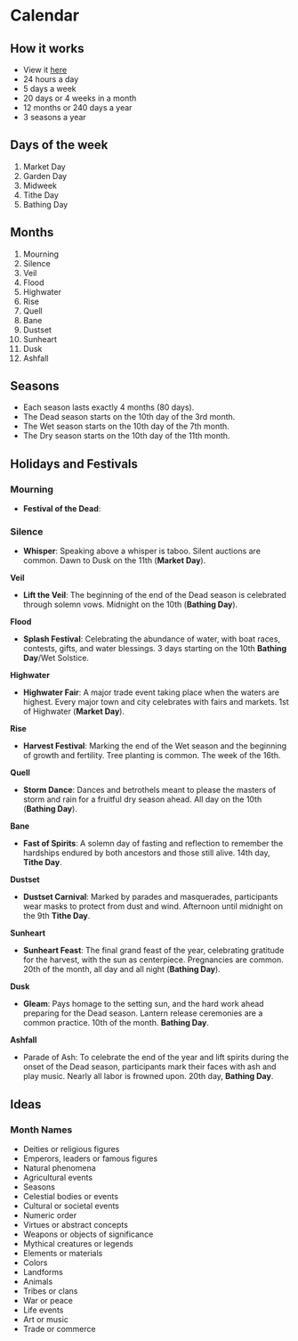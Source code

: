
# Calendar

## How it works

- View it [here](https://app.fantasy-calendar.com/calendars/2669bad0fde3ee0be2d57d168248352b)
- 24 hours a day
- 5 days a week
- 20 days or 4 weeks in a month
- 12 months or 240 days a year
- 3 seasons a year

## Days of the week

1. Market Day
2. Garden Day
3. Midweek
4. Tithe Day
5. Bathing Day

## Months

1. Mourning
2. Silence
3. Veil
4. Flood
5. Highwater
6. Rise
7. Quell
8. Bane
9. Dustset
10. Sunheart
11. Dusk
12. Ashfall

## Seasons

- Each season lasts exactly 4 months (80 days).
- The Dead season starts on the 10th day of the 3rd month.
- The Wet season starts on the 10th day of the 7th month.
- The Dry season starts on the 10th day of the 11th month.

## Holidays and Festivals

### Mourning
- **Festival of the Dead**: 

### Silence
- **Whisper**: Speaking above a whisper is taboo. Silent auctions are common. Dawn to Dusk on the 11th (**Market Day**).

**Veil**
- **Lift the Veil**: The beginning of the end of the Dead season is celebrated through solemn vows. Midnight on the 10th (**Bathing Day**).

**Flood**
- **Splash Festival**: Celebrating the abundance of water, with boat races, contests, gifts, and water blessings. 3 days starting on the 10th **Bathing Day**/Wet Solstice. 

**Highwater**
- **Highwater Fair**: A major trade event taking place when the waters are highest. Every major town and city celebrates with fairs and markets. 1st of Highwater (**Market Day**).

**Rise**
- **Harvest Festival**: Marking the end of the Wet season and the beginning of growth and fertility. Tree planting is common. The week of the 16th.

**Quell**
- **Storm Dance**: Dances and betrothels meant to please the masters of storm and rain for a fruitful dry season ahead. All day on the 10th (**Bathing Day**).

**Bane**
- **Fast of Spirits**: A solemn day of fasting and reflection to remember the hardships endured by both ancestors and those still alive. 14th day, **Tithe Day**. 

**Dustset**
- **Dustset Carnival**: Marked by parades and masquerades, participants wear masks to protect from dust and wind. Afternoon until midnight on the 9th **Tithe Day**.

**Sunheart**
- **Sunheart Feast**: The final grand feast of the year, celebrating gratitude for the harvest, with the sun as centerpiece. Pregnancies are common. 20th of the month, all day and all night (**Bathing Day**).

**Dusk**
- **Gleam**: Pays homage to the setting sun, and the hard work ahead preparing for the Dead season. Lantern release ceremonies are a common practice. 10th of the month. **Bathing Day**.

**Ashfall**
- Parade of Ash: To celebrate the end of the year and lift spirits during the onset of the Dead season, participants mark their faces with ash and play music. Nearly all labor is frowned upon. 20th day, **Bathing Day**.

## Ideas

### Month Names

- Deities or religious figures
- Emperors, leaders or famous figures
- Natural phenomena
- Agricultural events
- Seasons
- Celestial bodies or events
- Cultural or societal events
- Numeric order
- Virtues or abstract concepts
- Weapons or objects of significance
- Mythical creatures or legends
- Elements or materials
- Colors
- Landforms
- Animals
- Tribes or clans
- War or peace
- Life events
- Art or music
- Trade or commerce

